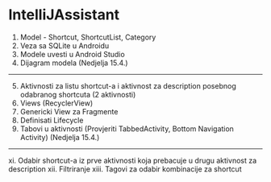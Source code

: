 # IntelliJAssistant

1. Model - Shortcut, ShortcutList, Category
2. Veza sa SQLite u Androidu
3. Modele uvesti u Android Studio
4. Dijagram modela (Nedjelja 15.4.)
---------------------------------------------------------------------------------------------------------
5. Aktivnosti za listu shortcut-a i aktivnost za description posebnog odabranog shortcuta (2 aktivnosti)
6. Views (RecyclerView)
7. Genericki View za Fragmente
8. Definisati Lifecycle
9. Tabovi u aktivnosti (Provjeriti TabbedActivity, Bottom Navigation Activity) (Nedjelja 15.4.)
---------------------------------------------------------------------------------------------------------
xi. Odabir shortcut-a iz prve aktivnosti koja prebacuje u drugu aktivnost za description
xii. Filtriranje
xiii. Tagovi za odabir kombinacije za shortcut
